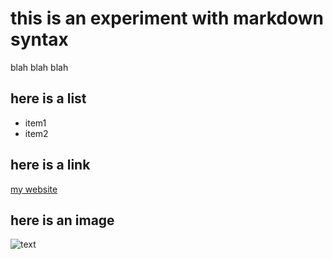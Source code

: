 # this is an experiment with markdown syntax

blah blah blah

## here is a list

- item1
- item2

## here is a link

[my website](www.notabotdaniel.github.io)

## here is an image

![text](https://www.shutterstock.com/image-vector/vomiting-robot-pukes-science-260nw-153307145.jpg)
